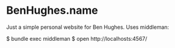 BenHughes.name
=============

Just a simple personal website for Ben Hughes. Uses middleman:

  $ bundle exec middleman
  $ open http://localhosts:4567/


